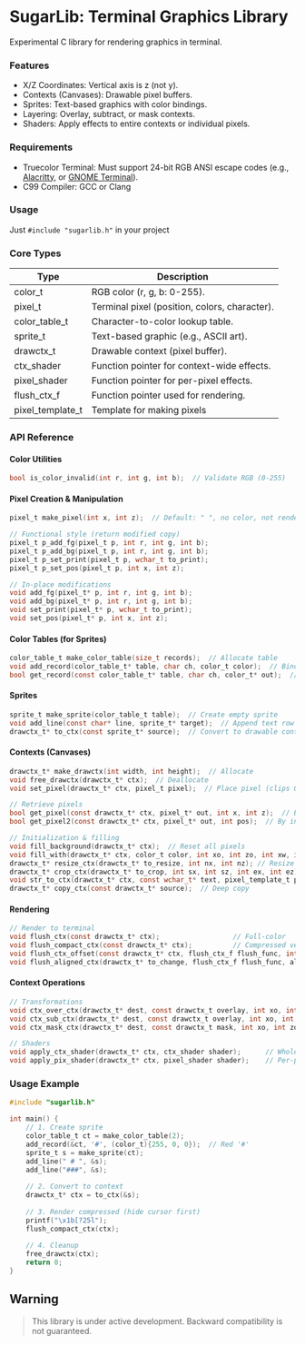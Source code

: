 # SugarLib: Terminal Graphics Library

Experimental C library for rendering graphics in terminal.

### Features

- X/Z Coordinates: Vertical axis is z (not y).
- Contexts (Canvases): Drawable pixel buffers.
- Sprites: Text-based graphics with color bindings.
- Layering: Overlay, subtract, or mask contexts.
- Shaders: Apply effects to entire contexts or individual pixels.

### Requirements
- Truecolor Terminal: Must support 24-bit RGB ANSI escape codes (e.g., [Alacritty](https://github.com/alacritty/alacritty/releases),
or [GNOME Terminal](https://github.com/GNOME/gnome-terminal)).
- C99 Compiler: GCC or Clang

### Usage
Just `#include "sugarlib.h"` in your project

### Core Types
| Type             | Description                                   |
|------------------|-----------------------------------------------|
| color_t          | RGB color (r, g, b: 0-255).                   |
| pixel_t          | Terminal pixel (position, colors, character). |
| color_table_t    | Character-to-color lookup table.              |
| sprite_t         | Text-based graphic (e.g., ASCII art).         |
| drawctx_t        | Drawable context (pixel buffer).              |
| ctx_shader       | Function pointer for context-wide effects.    |
| pixel_shader     | Function pointer for per-pixel effects.       |
| flush_ctx_f      | Function pointer used for rendering.          |
| pixel_template_t | Template for making pixels                    |
### API Reference

#### Color Utilities
```c
bool is_color_invalid(int r, int g, int b);  // Validate RGB (0-255)
```

#### Pixel Creation & Manipulation
```c
pixel_t make_pixel(int x, int z);  // Default: " ", no color, not renderable

// Functional style (return modified copy)  
pixel_t p_add_fg(pixel_t p, int r, int g, int b);  
pixel_t p_add_bg(pixel_t p, int r, int g, int b);  
pixel_t p_set_print(pixel_t p, wchar_t to_print);
pixel_t p_set_pos(pixel_t p, int x, int z);

// In-place modifications  
void add_fg(pixel_t* p, int r, int g, int b);  
void add_bg(pixel_t* p, int r, int g, int b);  
void set_print(pixel_t* p, wchar_t to_print);
void set_pos(pixel_t* p, int x, int z);
```

#### Color Tables (for Sprites)
```c
color_table_t make_color_table(size_t records);  // Allocate table  
void add_record(color_table_t* table, char ch, color_t color);  // Bind char→color  
bool get_record(const color_table_t* table, char ch, color_t* out);  // Lookup color
```

#### Sprites
```c
sprite_t make_sprite(color_table_t table);  // Create empty sprite  
void add_line(const char* line, sprite_t* target);  // Append text row  
drawctx_t* to_ctx(const sprite_t* source);  // Convert to drawable context
```

#### Contexts (Canvases)
```c
drawctx_t* make_drawctx(int width, int height);  // Allocate  
void free_drawctx(drawctx_t* ctx);  // Deallocate  
void set_pixel(drawctx_t* ctx, pixel_t pixel);  // Place pixel (clips OOB)

// Retrieve pixels  
bool get_pixel(const drawctx_t* ctx, pixel_t* out, int x, int z);  // By coordinates; returns true if the pixel is found
bool get_pixel2(const drawctx_t* ctx, pixel_t* out, int pos);  // By index (row-major); also returns true if the pixel is found

// Initialization & filling  
void fill_background(drawctx_t* ctx);  // Reset all pixels  
void fill_with(drawctx_t* ctx, color_t color, int xo, int zo, int xw, int zh);  // Fill rectangle  
drawctx_t* resize_ctx(drawctx_t* to_resize, int nx, int nz); // Resize context to nx (new x) and nz
drawctx_t* crop_ctx(drawctx_t* to_crop, int sx, int sz, int ex, int ez); // Crop the context; sx, sz - start x and z; ex, ez - end x and z
void str_to_ctx(drawctx_t* ctx, const wchar_t* text, pixel_template_t p_template, bool line_wrapping, int xo, int zo); // Put text into context
drawctx_t* copy_ctx(const drawctx_t* source);  // Deep copy
```

#### Rendering
```c
// Render to terminal  
void flush_ctx(const drawctx_t* ctx);                  // Full-color  
void flush_compact_ctx(const drawctx_t* ctx);          // Compressed vertically (2:1)
void flush_ctx_offset(const drawctx_t* ctx, flush_ctx_f flush_func, int xo, int zo); // With offset
void flush_aligned_ctx(drawctx_t* to_change, flush_ctx_f flush_func, alignment_t alignment, int screen_width, int screen_height); // With alignment
```

#### Context Operations
```c
// Transformations  
void ctx_over_ctx(drawctx_t* dest, const drawctx_t overlay, int xo, int zo);  // Overlay  
void ctx_sub_ctx(drawctx_t* dest, const drawctx_t overlay, int xo, int zo);    // Subtract colors  
void ctx_mask_ctx(drawctx_t* dest, const drawctx_t mask, int xo, int zo);      // Apply mask

// Shaders  
void apply_ctx_shader(drawctx_t* ctx, ctx_shader shader);      // Whole-context  
void apply_pix_shader(drawctx_t* ctx, pixel_shader shader);    // Per-pixel
```

### Usage Example
```c
#include "sugarlib.h"

int main() {  
    // 1. Create sprite  
    color_table_t ct = make_color_table(2);  
    add_record(&ct, '#', (color_t){255, 0, 0});  // Red '#'  
    sprite_t s = make_sprite(ct);  
    add_line(" # ", &s);  
    add_line("###", &s);
    
    // 2. Convert to context  
    drawctx_t* ctx = to_ctx(&s);
    
    // 3. Render compressed (hide cursor first)  
    printf("\x1b[?25l");  
    flush_compact_ctx(ctx);
    
    // 4. Cleanup  
    free_drawctx(ctx);  
    return 0;  
}
```

## **Warning**
> This library is under active development. Backward compatibility is not guaranteed.
